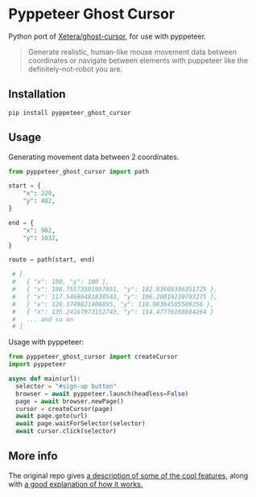 # Pyppeteer Ghost Cursor
Python port of <a href="https://github.com/Xetera/ghost-cursor">Xetera/ghost-cursor</a>, for use with pyppeteer.

> Generate realistic, human-like mouse movement data between coordinates or navigate between elements with puppeteer
like the definitely-not-robot you are.

## Installation
`pip install pyppeteer_ghost_cursor`

## Usage

Generating movement data between 2 coordinates.

```python
from pyppeteer_ghost_cursor import path

start = {
    "x": 220,
    "y": 402,
}

end = {
    "x": 902,
    "y": 1032,
}

route = path(start, end)

 # [
 #   { "x": 100, "y": 100 },
 #   { "x": 108.75573501957051, "y": 102.83608396351725 },
 #   { "x": 117.54686481838543, "y": 106.20019239793275 },
 #   { "x": 126.3749821408895, "y": 110.08364505509256 },
 #   { "x": 135.24167973152743, "y": 114.47776168684264 }
 #   ... and so on
 # ]
```

Usage with pyppeteer:

```python
from pyppeteer_ghost_cursor import createCursor
import pyppeteer

async def main(url):
  selector = "#sign-up button"
  browser = await pyppeteer.launch(headless=False)
  page = await browser.newPage()
  cursor = createCursor(page)
  await page.goto(url)
  await page.waitForSelector(selector)
  await cursor.click(selector)

```

## More info
The original repo gives <a href="https://github.com/Xetera/ghost-cursor#puppeteer-specific-behavior"> a description of some of the cool features</a>, along with <a href="https://github.com/Xetera/ghost-cursor#how-does-it-work">a good explanation of how it works.</a>

